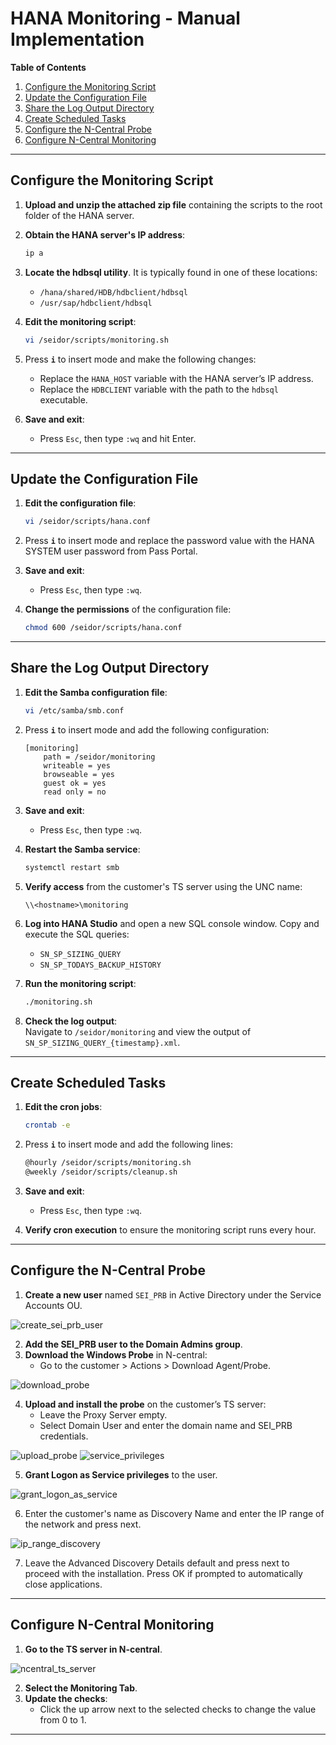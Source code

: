 # HANA Monitoring - Manual Implementation

**Table of Contents**

1. [Configure the Monitoring Script](#configure-the-monitoring-script)  
2. [Update the Configuration File](#update-the-configuration-file)  
3. [Share the Log Output Directory](#share-the-log-output-directory)  
4. [Create Scheduled Tasks](#create-scheduled-tasks)  
5. [Configure the N-Central Probe](#configure-the-n-central-probe)  
6. [Configure N-Central Monitoring](#configure-n-central-monitoring)  

---

## Configure the Monitoring Script

1. **Upload and unzip the attached zip file** containing the scripts to the root folder of the HANA server.
2. **Obtain the HANA server's IP address**:

    ```bash
    ip a
    ```

3. **Locate the hdbsql utility**. It is typically found in one of these locations:
    - `/hana/shared/HDB/hdbclient/hdbsql`
    - `/usr/sap/hdbclient/hdbsql`
    
4. **Edit the monitoring script**:

    ```bash
    vi /seidor/scripts/monitoring.sh
    ```

5. Press **`i`** to insert mode and make the following changes:
    - Replace the `HANA_HOST` variable with the HANA server’s IP address.
    - Replace the `HDBCLIENT` variable with the path to the `hdbsql` executable.

6. **Save and exit**:
    - Press `Esc`, then type `:wq` and hit Enter.

---

## Update the Configuration File

1. **Edit the configuration file**:

    ```bash
    vi /seidor/scripts/hana.conf
    ```

2. Press **`i`** to insert mode and replace the password value with the HANA SYSTEM user password from Pass Portal.
3. **Save and exit**:
    - Press `Esc`, then type `:wq`.
4. **Change the permissions** of the configuration file:

    ```bash
    chmod 600 /seidor/scripts/hana.conf
    ```

---

## Share the Log Output Directory

1. **Edit the Samba configuration file**:

    ```bash
    vi /etc/samba/smb.conf
    ```

2. Press **`i`** to insert mode and add the following configuration:

    ```
    [monitoring]
        path = /seidor/monitoring
        writeable = yes
        browseable = yes
        guest ok = yes
        read only = no
    ```

3. **Save and exit**:
    - Press `Esc`, then type `:wq`.

4. **Restart the Samba service**:

    ```bash
    systemctl restart smb
    ```

5. **Verify access** from the customer's TS server using the UNC name:

    ```
    \\<hostname>\monitoring
    ```

6. **Log into HANA Studio** and open a new SQL console window. Copy and execute the SQL queries:
    - `SN_SP_SIZING_QUERY`
    - `SN_SP_TODAYS_BACKUP_HISTORY`

7. **Run the monitoring script**:

    ```bash
    ./monitoring.sh
    ```

8. **Check the log output**:  
   Navigate to `/seidor/monitoring` and view the output of `SN_SP_SIZING_QUERY_{timestamp}.xml`.

---

## Create Scheduled Tasks

1. **Edit the cron jobs**:

    ```bash
    crontab -e
    ```

2. Press **`i`** to insert mode and add the following lines:

    ```bash
    @hourly /seidor/scripts/monitoring.sh
    @weekly /seidor/scripts/cleanup.sh
    ```

3. **Save and exit**:
    - Press `Esc`, then type `:wq`.

4. **Verify cron execution** to ensure the monitoring script runs every hour.

---

## Configure the N-Central Probe

1. **Create a new user** named `SEI_PRB` in Active Directory under the Service Accounts OU.

![create_sei_prb_user](https://github.com/JThomas404/SAP-HANA-Professional-Portfolio/blob/main/images/create_sei_prb_user.png)

2. **Add the SEI_PRB user to the Domain Admins group**.
3. **Download the Windows Probe** in N-central:
    - Go to the customer > Actions > Download Agent/Probe.

![download_probe](https://github.com/JThomas404/SAP-HANA-Professional-Portfolio/blob/main/images/download_probe.png)

4. **Upload and install the probe** on the customer’s TS server:
    - Leave the Proxy Server empty.
    - Select Domain User and enter the domain name and SEI_PRB credentials.

![upload_probe](https://github.com/JThomas404/SAP-HANA-Professional-Portfolio/blob/main/images/upload_probe.png)
![service_privileges](https://github.com/JThomas404/SAP-HANA-Professional-Portfolio/blob/main/images/service_privileges.png)

5. **Grant Logon as Service privileges** to the user.

![grant_logon_as_service](https://github.com/JThomas404/SAP-HANA-Professional-Portfolio/blob/main/images/grant_logon_as_service.png)

6. Enter the customer's name as Discovery Name and enter the IP range of the network and press next.

![ip_range_discovery](https://github.com/JThomas404/SAP-HANA-Professional-Portfolio/blob/main/images/ip_range_discovery.png)

7. Leave the Advanced Discovery Details default and press next to proceed with the installation. Press OK if prompted to automatically close applications.

---

## Configure N-Central Monitoring

1. **Go to the TS server in N-central**.

![ncentral_ts_server](https://github.com/JThomas404/SAP-HANA-Professional-Portfolio/blob/main/images/ncentral_ts_server.png)

2. **Select the Monitoring Tab**.
3. **Update the checks**:
    - Click the up arrow next to the selected checks to change the value from 0 to 1.

--- 
